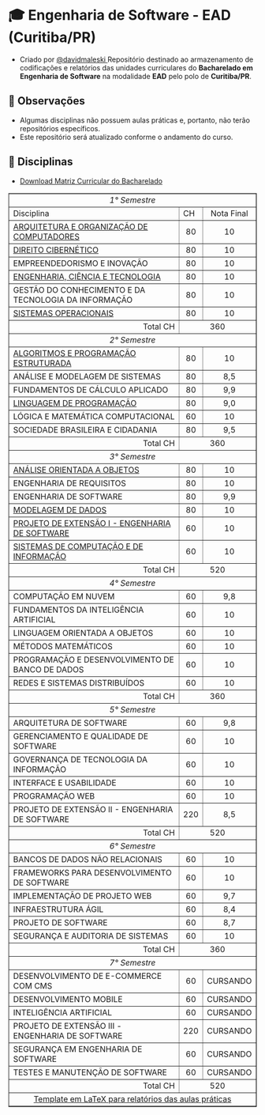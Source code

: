 # 🎓 Engenharia de Software - EAD (Curitiba/PR)
   - Criado por <a href="https://github.com/davidmaleski"> @davidmaleski </a>
Repositório destinado ao armazenamento de codificações e relatórios das unidades curriculares do **Bacharelado em Engenharia de Software** na modalidade **EAD** pelo polo de **Curitiba/PR**.

## 📌 Observações  
- Algumas disciplinas não possuem aulas práticas e, portanto, não terão repositórios específicos.  
- Este repositório será atualizado conforme o andamento do curso.  
## 📁 Disciplinas
* [Download Matriz Curricular do Bacharelado](https://www.colaboraread.com.br/aluno/boletim/download-matriz-curricular/3895288401)
<table border="1">
   <tr> <td colspan="3" align="center"> <i>1° Semestre </i></td> </tr>
   <tr> <td>Disciplina</td> <td>CH</td> <td align="center"> Nota Final</td>  </tr>
   <tr> <td> <a href="https://github.com/ENGENHARIA-DE-SOFTWARE-UNOPAR/Algoritimo-e-Programacao-Estruturada" target="_blank"> ARQUITETURA E ORGANIZAÇÃO DE COMPUTADORES </a></td> <td align="center"> 80</td>  <td align="center"> 10</td> </tr>
   <tr> <td> <a href="https://drive.google.com/file/d/1kIGYZ-T_6q31R_UBrF2lBIL73hqszqzU/view?usp=sharing" target="_blanl"> DIREITO CIBERNÉTICO </a></td> <td align="center">80</td> <td align="center"> 10</td> </tr>
   <tr> <td>EMPREENDEDORISMO E INOVAÇÃO</td> <td align="center">80</td> <td align="center"> 10</td> </tr>
   <tr> <td> <a href="https://drive.google.com/file/d/1eIlfl4jvaAUEhpHYzVtZfRWxdcStJRyL/view?usp=sharing" target="_blank"> ENGENHARIA, CIÊNCIA E TECNOLOGIA </a></td> <td align="center">80</td> <td align="center"> 10</td> </tr>
   <tr> <td>GESTÃO DO CONHECIMENTO E DA TECNOLOGIA DA INFORMAÇÃO</td> <td align="center">80</td> <td align="center"> 10</td> </tr>
   <tr> <td> <a href="https://drive.google.com/file/d/1oZt-NeLX1gIwYpNcHqTeIHQTFJBx5nOV/view?usp=sharing" target='_blank'> SISTEMAS OPERACIONAIS </a> </td> <td align="center">80</td> <td align="center"> 10</td> </tr>
   <tr> <td align="right">Total CH</td> <td colspan="2" align="center">360</td>   </tr>

   <tr> <td colspan="3" align="center"> <i>2° Semestre </i> </td> </tr>
   <tr> <td> <a href='https://drive.google.com/file/d/1vH8hA4ycbjM8Cv680ZIf1Og0MkmHwEcw/view?usp=sharing' target="_blank"> ALGORITMOS E PROGRAMAÇÃO ESTRUTURADA  </a> </td> <td align="center">80</td> <td align="center"> 10 </td> </tr>
   <tr> <td> ANÁLISE E MODELAGEM DE SISTEMAS  </td> <td align="center">80</td> <td align="center"> 8,5 </td> </tr>
   <tr> <td> FUNDAMENTOS DE CÁLCULO APLICADO </td> <td align="center">80</td> <td align="center"> 9,9 </td> </tr>
   <tr> <td> <a href='https://drive.google.com/file/d/13BeCm5WZ6xepmXQARdatZiK2mfst9URA/view?usp=sharing' target="_blank"> LINGUAGEM DE PROGRAMAÇÃO </a> </td> <td align="center">80</td> <td align="center"> 9,0 </td> </tr>
   <tr> <td> LÓGICA E MATEMÁTICA COMPUTACIONAL </td> <td align="center">60</td> <td align="center"> 10 </td> </tr>
   <tr> <td> SOCIEDADE BRASILEIRA E CIDADANIA </td> <td align="center">80</td> <td align="center"> 9,5 </td> </tr>
   <tr> <td align="right">Total CH </td> <td colspan="2" align="center">360</td> </tr>

<tr> <td colspan="3" align="center"> <i>3° Semestre </i> </td> </tr>
   <tr> <td> <a href="https://github.com/ENGENHARIA-DE-SOFTWARE-UNOPAR/Computacao-em-nuvem-UNOPAR" target="_blank">  ANÁLISE ORIENTADA A OBJETOS </a> </td> <td align="center">80</td> <td align="center"> 10 </td> </tr>
   <tr> <td> ENGENHARIA DE REQUISITOS  </td> <td align="center">80</td> <td align="center"> 10 </td> </tr>
   <tr> <td> ENGENHARIA DE SOFTWARE </td> <td align="center">80</td> <td align="center"> 9,9 </td> </tr>
   <tr> <td> <a href="https://github.com/ENGENHARIA-DE-SOFTWARE-UNOPAR/gerenciaBanco" target="_blank"> MODELAGEM DE DADOS </a> </td> <td align="center">80</td> <td align="center"> 10 </td> </tr>
   <tr> <td> <a href="https://github.com/ENGENHARIA-DE-SOFTWARE-UNOPAR/database_and_data_development" target="_blank"> PROJETO DE EXTENSÃO I - ENGENHARIA DE SOFTWARE </a> </td> <td align="center">60</td> <td align="center"> 10 </td> </tr>
   <tr> <td> <a href="https://github.com/ENGENHARIA-DE-SOFTWARE-UNOPAR/neuralPerceptron" target="_blank"> SISTEMAS DE COMPUTAÇÃO E DE INFORMAÇÃO </a> </td> <td align="center">60</td> <td align="center"> 10 </td> </tr>
   <tr> <td align="right">Total CH </td> <td colspan="2" align="center">520 </td> </tr>

<tr> <td colspan="3" align="center"> <i>4° Semestre </i> </td> </tr>
<tr> <td> COMPUTAÇÃO EM NUVEM </td> <td align="center"> 60 </td> <td align="center"> 9,8 </td> </tr>
<tr> <td> FUNDAMENTOS DA INTELIGÊNCIA ARTIFICIAL </td> <td align="center"> 60 </td> <td align="center"> 10 </td> </tr>
<tr> <td> LINGUAGEM ORIENTADA A OBJETOS </td> <td align="center"> 60 </td> <td align="center"> 10 </td> </tr>
<tr> <td> MÉTODOS MATEMÁTICOS </td> <td align="center"> 60 </td> <td align="center"> 10 </td> </tr>
<tr> <td> PROGRAMAÇÃO E DESENVOLVIMENTO DE BANCO DE DADOS </td> <td align="center"> 60 </td> <td align="center"> 10 </td> </tr>
<tr> <td> REDES E SISTEMAS DISTRIBUÍDOS </td> <td align="center"> 60 </td> <td align="center"> 10 </td> </tr>
<tr> <td align="right"> Total CH </td> <td colspan="2" align="center"> 360 </td> </tr>

<tr> <td colspan="3" align="center"> <i>5° Semestre </i> </td> </tr>
<tr> <td> ARQUITETURA DE SOFTWARE </td> <td align="center"> 60 </td> <td align="center"> 9,8 </td> </tr>
<tr> <td> GERENCIAMENTO E QUALIDADE DE SOFTWARE </td> <td align="center"> 60 </td> <td align="center"> 10 </td> </tr>
<tr> <td> GOVERNANÇA DE TECNOLOGIA DA INFORMAÇÃO </td> <td align="center"> 60 </td> <td align="center"> 10 </td> </tr>
<tr> <td> INTERFACE E USABILIDADE </td> <td align="center"> 60 </td> <td align="center"> 10 </td> </tr>
<tr> <td> PROGRAMAÇÃO WEB </td> <td align="center"> 60 </td> <td align="center"> 10 </td> </tr>
<tr> <td> PROJETO DE EXTENSÃO II - ENGENHARIA DE SOFTWARE </td> <td align="center"> 220 </td> <td align="center"> 8,5 </td> </tr>
<tr> <td align="right"> Total CH </td> <td colspan="2" align="center"> 520 </td> </tr>

<tr> <td colspan="3" align="center"> <i>6° Semestre </i> </td> </tr>
<tr> <td> BANCOS DE DADOS NÃO RELACIONAIS </td> <td align="center"> 60 </td> <td align="center"> 10 </td> </tr>
<tr> <td> FRAMEWORKS PARA DESENVOLVIMENTO DE SOFTWARE </td> <td align="center"> 60 </td> <td align="center"> 10 </td> </tr>
<tr> <td> IMPLEMENTAÇÃO DE PROJETO WEB </td> <td align="center"> 60 </td> <td align="center"> 9,7 </td> </tr>
<tr> <td> INFRAESTRUTURA ÁGIL </td> <td align="center"> 60 </td> <td align="center"> 8,4 </td> </tr>
<tr> <td> PROJETO DE SOFTWARE </td> <td align="center"> 60 </td> <td align="center"> 8,7 </td> </tr>
<tr> <td> SEGURANÇA E AUDITORIA DE SISTEMAS </td> <td align="center"> 60 </td> <td align="center"> 10 </td> </tr>
<tr> <td align="right"> Total CH </td> <td colspan="2" align="center"> 360 </td> </tr>

<tr> <td colspan="3" align="center"> <i>7° Semestre </i> </td> </tr>
<tr> <td> DESENVOLVIMENTO DE E-COMMERCE COM CMS </td> <td align="center"> 60 </td> <td align="center"> CURSANDO </td> </tr>
<tr> <td> DESENVOLVIMENTO MOBILE </td> <td align="center"> 60 </td> <td align="center"> CURSANDO </td> </tr>
<tr> <td> INTELIGÊNCIA ARTIFICIAL </td> <td align="center"> 60 </td> <td align="center"> CURSANDO </td> </tr>
<tr> <td> PROJETO DE EXTENSÃO III - ENGENHARIA DE SOFTWARE </td> <td align="center"> 220 </td> <td align="center"> CURSANDO </td> </tr>
<tr> <td> SEGURANÇA EM ENGENHARIA DE SOFTWARE </td> <td align="center"> 60 </td> <td align="center"> CURSANDO </td> </tr>
<tr> <td> TESTES E MANUTENÇÃO DE SOFTWARE </td> <td align="center"> 60 </td> <td align="center"> CURSANDO </td> </tr>
<tr> <td align="right"> Total CH </td> <td colspan="2" align="center"> 520 </td> </tr>


<tr> <td colspan="3" align="center"> <a href="https://github.com/ENGENHARIA-DE-SOFTWARE-UNOPAR/Template-UNOPAR" target="_blank"> Template em LaTeX para relatórios das aulas práticas </td> </tr>
</table>



